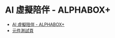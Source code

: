 # AI 虛擬陪伴 - ALPHABOX+

* [AI 虛擬陪伴 - ALPHABOX+](https://tami1118.github.io/hex-2023web-week8/)
* [元件測試頁](https://tami1118.github.io/hex-2023web-week8/test.html)